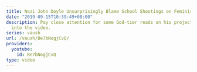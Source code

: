 ```yaml
---
title: Nazi John Doyle Unsurprisingly Blame School Shootings on Feminism; Chads
date: "2019-09-15T10:39:49+08:00"
description: Pay close attention for some God-tier reads on his projection deeper
  into the video.
series: vaush
url: /vaush/Be7bNogjCvQ/
providers:
  youtube:
    id: Be7bNogjCvQ
type: video
---
```

